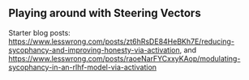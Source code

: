 ## Playing around with Steering Vectors

Starter blog posts: https://www.lesswrong.com/posts/zt6hRsDE84HeBKh7E/reducing-sycophancy-and-improving-honesty-via-activation, and https://www.lesswrong.com/posts/raoeNarFYCxxyKAop/modulating-sycophancy-in-an-rlhf-model-via-activation 


